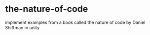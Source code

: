 # the-nature-of-code
implement examples from a book called the nature of code by Daniel Shiffman in unity
